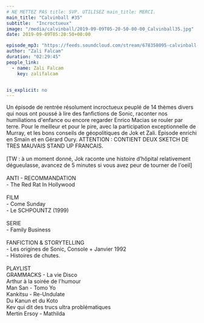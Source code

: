 ```yaml
---
# NE METTEZ PAS title: SVP. UTILISEZ main_title: MERCI.
main_title: "Calvinball #35"
subtitle:  "Incroctueux"
image: "/media/calvinball/2019-09-09T05-20-50-00-00_Calvinball35.jpg"
date: 2019-09-09T05:20:50+00:00

episode_mp3: "https://feeds.soundcloud.com/stream/678358095-calvinball-radio-calvinball-35-incroctueux.mp3"
author: "Zali Falcam"
duration: "02:29:45"
people_link: 
  - name: Zali Falcam
    key: zalifalcam


is_explicit: no
---
```


<PodcastHeader/>

<!-- ECRIRE LA DESCRIPTION DE L'EPISODE SOUS CETTE LIGNE -->
Un épisode de rentrée résolument incroctueux peuplé de 14 thèmes divers qui nous ont poussé à lire des fanfictions de Sonic, raconter nos humiliations d'enfance ou encore regarder Enrico Macias se rouler par terre. Pour le meilleur et pour le pire, avec la participation exceptionnelle de Murray, et les bons conseils de géopolitiques de Jok et Zali. Episode enrichi en Smaïn et en Gérard Oury. ATTENTION : CONTIENT DEUX SKETCH DE TRES MAUVAIS STAND UP FRANCAIS.<br><br>[TW : à un moment donné, Jok raconte une histoire d’hôpital relativement dégueulasse, avancez de 5 minutes si vous avez peur de tourner de l'oeil]<br><br>ANTI - RECOMMANDATION<br>- The Red Rat In Hollywood<br><br>FILM<br>- Come Sunday<br>- Le SCHPOUNTZ (1999)<br><br>SERIE<br>- Family Business<br><br>FANFICTION &amp; STORYTELLING<br>- Les origines de Sonic, Console + Janvier 1992<br>- Histoires de chutes.<br><br>PLAYLIST<br>GRAMMACKS - La vie Disco<br>Arthur à la soirée de l'humour<br>Man San - Tomo Yo<br>Kankitsu - Re-Undulate<br>Du Kanun et du Koto<br>Kev qui dit des trucs ultra problématiques<br>Mertin Ersoy - Mathilda

